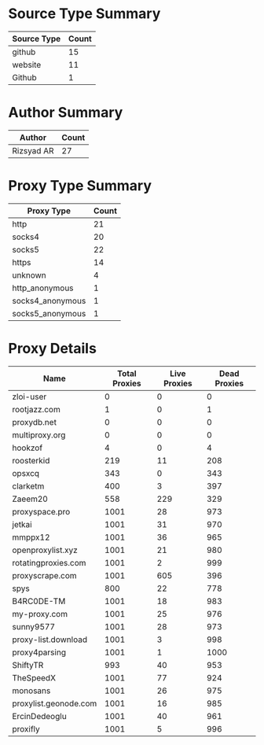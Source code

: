# Source Type Summary

| Source Type | Count |
|-------------|-------|
| github | 15 |
| website | 11 |
| Github | 1 |


# Author Summary

| Author | Count |
|--------|-------|
| Rizsyad AR | 27 |


# Proxy Type Summary

| Proxy Type | Count |
|------------|-------|
| http | 21 |
| socks4 | 20 |
| socks5 | 22 |
| https | 14 |
| unknown | 4 |
| http_anonymous | 1 |
| socks4_anonymous | 1 |
| socks5_anonymous | 1 |


# Proxy Details

| Name | Total Proxies | Live Proxies | Dead Proxies |
|------|---------------|--------------|---------------|
| zloi-user | 0 | 0 | 0 |
| rootjazz.com | 1 | 0 | 1 |
| proxydb.net | 0 | 0 | 0 |
| multiproxy.org | 0 | 0 | 0 |
| hookzof | 4 | 0 | 4 |
| roosterkid | 219 | 11 | 208 |
| opsxcq | 343 | 0 | 343 |
| clarketm | 400 | 3 | 397 |
| Zaeem20 | 558 | 229 | 329 |
| proxyspace.pro | 1001 | 28 | 973 |
| jetkai | 1001 | 31 | 970 |
| mmppx12 | 1001 | 36 | 965 |
| openproxylist.xyz | 1001 | 21 | 980 |
| rotatingproxies.com | 1001 | 2 | 999 |
| proxyscrape.com | 1001 | 605 | 396 |
| spys | 800 | 22 | 778 |
| B4RC0DE-TM | 1001 | 18 | 983 |
| my-proxy.com | 1001 | 25 | 976 |
| sunny9577 | 1001 | 28 | 973 |
| proxy-list.download | 1001 | 3 | 998 |
| proxy4parsing | 1001 | 1 | 1000 |
| ShiftyTR | 993 | 40 | 953 |
| TheSpeedX | 1001 | 77 | 924 |
| monosans | 1001 | 26 | 975 |
| proxylist.geonode.com | 1001 | 16 | 985 |
| ErcinDedeoglu | 1001 | 40 | 961 |
| proxifly | 1001 | 5 | 996 |
